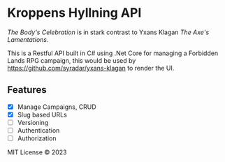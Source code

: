 # Kroppens Hyllning API

_The Body's Celebration_ is in stark contrast to Yxans Klagan _The Axe's Lamentations_.

This is a Restful API built in C# using .Net Core for managing a Forbidden Lands RPG campaign, this would be used
by https://github.com/syradar/yxans-klagan to render the UI.

## Features

- [X] Manage Campaigns, CRUD
- [X] Slug based URLs
- [ ] Versioning
- [ ] Authentication
- [ ] Authorization

MIT License © 2023
